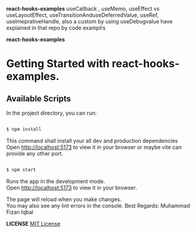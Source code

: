 **react-hooks-examples**
useCallback , useMemo, useEffect vs useLayoutEffect, useTransitionAnduseDeferredValue, useRef, useImeprativeHandle, also a custom by using useDebugvalue have explained in that repo by code examplrs

**react-hooks-examples**


# Getting Started with react-hooks-examples.

## Available Scripts

In the project directory, you can run:

```bash

$ npm install
```

This command shall install your all dev and production dependencies\
Open [http://localhost:5173](http://localhost:5173) to view it in your browser or maybe vite can provide any other port.

```bash

$ npm start 
```

Runs the app in the development mode.\
Open [http://localhost:5173](http://localhost:5173) to view it in your browser.

The page will reload when you make changes.\
You may also see any lint errors in the console.
Best Regards: Muhammad Fizan Iqbal


**LICENSE**
[MIT License](LICENSE)


